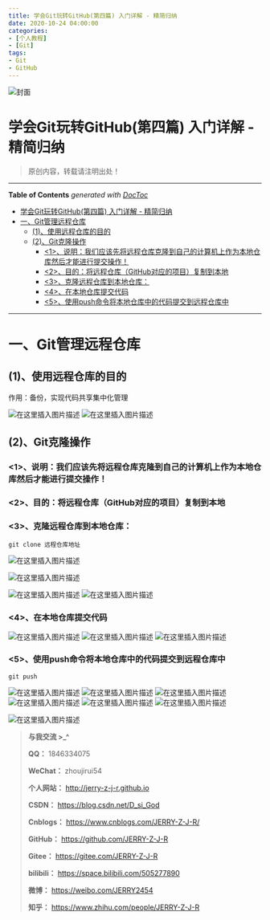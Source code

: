 ```yaml
---
title: 学会Git玩转GitHub(第四篇) 入门详解 - 精简归纳
date: 2020-10-24 04:00:00
categories: 
- [个人教程]
- [Git]
tags:
- Git
- GitHub
---
```


![封面](https://img-blog.csdnimg.cn/20201130224703593.jpg)

<!--more-->
# 学会Git玩转GitHub(第四篇) 入门详解 - 精简归纳

> 原创内容，转载请注明出处！


---

<!-- START doctoc generated TOC please keep comment here to allow auto update -->
<!-- DON'T EDIT THIS SECTION, INSTEAD RE-RUN doctoc TO UPDATE -->
**Table of Contents**  *generated with [DocToc](https://github.com/thlorenz/doctoc)*

- [学会Git玩转GitHub(第四篇) 入门详解 - 精简归纳](#%E5%AD%A6%E4%BC%9Agit%E7%8E%A9%E8%BD%ACgithub%E7%AC%AC%E5%9B%9B%E7%AF%87-%E5%85%A5%E9%97%A8%E8%AF%A6%E8%A7%A3---%E7%B2%BE%E7%AE%80%E5%BD%92%E7%BA%B3)
- [一、Git管理远程仓库](#%E4%B8%80git%E7%AE%A1%E7%90%86%E8%BF%9C%E7%A8%8B%E4%BB%93%E5%BA%93)
  - [(1)、使用远程仓库的目的](#1%E4%BD%BF%E7%94%A8%E8%BF%9C%E7%A8%8B%E4%BB%93%E5%BA%93%E7%9A%84%E7%9B%AE%E7%9A%84)
  - [(2)、Git克隆操作](#2git%E5%85%8B%E9%9A%86%E6%93%8D%E4%BD%9C)
    - [<1>、说明：我们应该先将远程仓库克隆到自己的计算机上作为本地仓库然后才能进行提交操作！](#1%E8%AF%B4%E6%98%8E%E6%88%91%E4%BB%AC%E5%BA%94%E8%AF%A5%E5%85%88%E5%B0%86%E8%BF%9C%E7%A8%8B%E4%BB%93%E5%BA%93%E5%85%8B%E9%9A%86%E5%88%B0%E8%87%AA%E5%B7%B1%E7%9A%84%E8%AE%A1%E7%AE%97%E6%9C%BA%E4%B8%8A%E4%BD%9C%E4%B8%BA%E6%9C%AC%E5%9C%B0%E4%BB%93%E5%BA%93%E7%84%B6%E5%90%8E%E6%89%8D%E8%83%BD%E8%BF%9B%E8%A1%8C%E6%8F%90%E4%BA%A4%E6%93%8D%E4%BD%9C)
    - [<2>、目的：将远程仓库（GitHub对应的项目）复制到本地](#2%E7%9B%AE%E7%9A%84%E5%B0%86%E8%BF%9C%E7%A8%8B%E4%BB%93%E5%BA%93github%E5%AF%B9%E5%BA%94%E7%9A%84%E9%A1%B9%E7%9B%AE%E5%A4%8D%E5%88%B6%E5%88%B0%E6%9C%AC%E5%9C%B0)
    - [<3>、克隆远程仓库到本地仓库：](#3%E5%85%8B%E9%9A%86%E8%BF%9C%E7%A8%8B%E4%BB%93%E5%BA%93%E5%88%B0%E6%9C%AC%E5%9C%B0%E4%BB%93%E5%BA%93)
    - [<4>、在本地仓库提交代码](#4%E5%9C%A8%E6%9C%AC%E5%9C%B0%E4%BB%93%E5%BA%93%E6%8F%90%E4%BA%A4%E4%BB%A3%E7%A0%81)
    - [<5>、使用push命令将本地仓库中的代码提交到远程仓库中](#5%E4%BD%BF%E7%94%A8push%E5%91%BD%E4%BB%A4%E5%B0%86%E6%9C%AC%E5%9C%B0%E4%BB%93%E5%BA%93%E4%B8%AD%E7%9A%84%E4%BB%A3%E7%A0%81%E6%8F%90%E4%BA%A4%E5%88%B0%E8%BF%9C%E7%A8%8B%E4%BB%93%E5%BA%93%E4%B8%AD)

<!-- END doctoc generated TOC please keep comment here to allow auto update -->

---

# 一、Git管理远程仓库
## (1)、使用远程仓库的目的
作用：备份，实现代码共享集中化管理

![在这里插入图片描述](https://img-blog.csdnimg.cn/20201025234551734.png?x-oss-process=image/watermark,type_ZmFuZ3poZW5naGVpdGk,shadow_10,text_aHR0cHM6Ly9ibG9nLmNzZG4ubmV0L0Rfc2lfR29k,size_16,color_FFFFFF,t_70#pic_center)
![在这里插入图片描述](https://img-blog.csdnimg.cn/20201025234602168.png?x-oss-process=image/watermark,type_ZmFuZ3poZW5naGVpdGk,shadow_10,text_aHR0cHM6Ly9ibG9nLmNzZG4ubmV0L0Rfc2lfR29k,size_16,color_FFFFFF,t_70#pic_center)

## (2)、Git克隆操作
### <1>、说明：我们应该先将远程仓库克隆到自己的计算机上作为本地仓库然后才能进行提交操作！

### <2>、目的：将远程仓库（GitHub对应的项目）复制到本地

### <3>、克隆远程仓库到本地仓库：

```
git clone 远程仓库地址
```
![在这里插入图片描述](https://img-blog.csdnimg.cn/20201026003408229.png?x-oss-process=image/watermark,type_ZmFuZ3poZW5naGVpdGk,shadow_10,text_aHR0cHM6Ly9ibG9nLmNzZG4ubmV0L0Rfc2lfR29k,size_16,color_FFFFFF,t_70#pic_center)

![在这里插入图片描述](https://img-blog.csdnimg.cn/20201026003356916.png?x-oss-process=image/watermark,type_ZmFuZ3poZW5naGVpdGk,shadow_10,text_aHR0cHM6Ly9ibG9nLmNzZG4ubmV0L0Rfc2lfR29k,size_16,color_FFFFFF,t_70#pic_center)

![在这里插入图片描述](https://img-blog.csdnimg.cn/20201026003417998.png?x-oss-process=image/watermark,type_ZmFuZ3poZW5naGVpdGk,shadow_10,text_aHR0cHM6Ly9ibG9nLmNzZG4ubmV0L0Rfc2lfR29k,size_16,color_FFFFFF,t_70#pic_center)
![在这里插入图片描述](https://img-blog.csdnimg.cn/2020102600342853.png?x-oss-process=image/watermark,type_ZmFuZ3poZW5naGVpdGk,shadow_10,text_aHR0cHM6Ly9ibG9nLmNzZG4ubmV0L0Rfc2lfR29k,size_16,color_FFFFFF,t_70#pic_center)
### <4>、在本地仓库提交代码
![在这里插入图片描述](https://img-blog.csdnimg.cn/20201026003650464.png?x-oss-process=image/watermark,type_ZmFuZ3poZW5naGVpdGk,shadow_10,text_aHR0cHM6Ly9ibG9nLmNzZG4ubmV0L0Rfc2lfR29k,size_16,color_FFFFFF,t_70#pic_center)
![在这里插入图片描述](https://img-blog.csdnimg.cn/20201026003700584.png?x-oss-process=image/watermark,type_ZmFuZ3poZW5naGVpdGk,shadow_10,text_aHR0cHM6Ly9ibG9nLmNzZG4ubmV0L0Rfc2lfR29k,size_16,color_FFFFFF,t_70#pic_center)
![在这里插入图片描述](https://img-blog.csdnimg.cn/202010260037109.png?x-oss-process=image/watermark,type_ZmFuZ3poZW5naGVpdGk,shadow_10,text_aHR0cHM6Ly9ibG9nLmNzZG4ubmV0L0Rfc2lfR29k,size_16,color_FFFFFF,t_70#pic_center)
### <5>、使用push命令将本地仓库中的代码提交到远程仓库中
```
git push
```
![在这里插入图片描述](https://img-blog.csdnimg.cn/20201026003822698.png?x-oss-process=image/watermark,type_ZmFuZ3poZW5naGVpdGk,shadow_10,text_aHR0cHM6Ly9ibG9nLmNzZG4ubmV0L0Rfc2lfR29k,size_16,color_FFFFFF,t_70#pic_center)
![在这里插入图片描述](https://img-blog.csdnimg.cn/20201026003831821.png?x-oss-process=image/watermark,type_ZmFuZ3poZW5naGVpdGk,shadow_10,text_aHR0cHM6Ly9ibG9nLmNzZG4ubmV0L0Rfc2lfR29k,size_16,color_FFFFFF,t_70#pic_center)
![在这里插入图片描述](https://img-blog.csdnimg.cn/20201026003838958.png?x-oss-process=image/watermark,type_ZmFuZ3poZW5naGVpdGk,shadow_10,text_aHR0cHM6Ly9ibG9nLmNzZG4ubmV0L0Rfc2lfR29k,size_16,color_FFFFFF,t_70#pic_center)
![在这里插入图片描述](https://img-blog.csdnimg.cn/20201026003847792.png?x-oss-process=image/watermark,type_ZmFuZ3poZW5naGVpdGk,shadow_10,text_aHR0cHM6Ly9ibG9nLmNzZG4ubmV0L0Rfc2lfR29k,size_16,color_FFFFFF,t_70#pic_center)
![在这里插入图片描述](https://img-blog.csdnimg.cn/20201026004032472.png?x-oss-process=image/watermark,type_ZmFuZ3poZW5naGVpdGk,shadow_10,text_aHR0cHM6Ly9ibG9nLmNzZG4ubmV0L0Rfc2lfR29k,size_16,color_FFFFFF,t_70#pic_center)
![在这里插入图片描述](https://img-blog.csdnimg.cn/20201026004042997.png?x-oss-process=image/watermark,type_ZmFuZ3poZW5naGVpdGk,shadow_10,text_aHR0cHM6Ly9ibG9nLmNzZG4ubmV0L0Rfc2lfR29k,size_16,color_FFFFFF,t_70#pic_center)

![在这里插入图片描述](https://img-blog.csdnimg.cn/20201026004052429.png?x-oss-process=image/watermark,type_ZmFuZ3poZW5naGVpdGk,shadow_10,text_aHR0cHM6Ly9ibG9nLmNzZG4ubmV0L0Rfc2lfR29k,size_16,color_FFFFFF,t_70#pic_center)


> **与我交流 >_^**
>
> **QQ：** 1846334075
>
> **WeChat：** zhoujirui54
>
> **个人网站：** <http://jerry-z-j-r.github.io>	
>
> **CSDN：** <https://blog.csdn.net/D_si_God>
>
> **Cnblogs：** <https://www.cnblogs.com/JERRY-Z-J-R/>
>
> **GitHub：** <https://github.com/JERRY-Z-J-R>
>
> **Gitee：** <https://gitee.com/JERRY-Z-J-R>
>
> **bilibili：** <https://space.bilibili.com/505277890>
>
> **微博：** <https://weibo.com/JERRY2454>
>
> **知乎：** <https://www.zhihu.com/people/JERRY-Z-J-R>